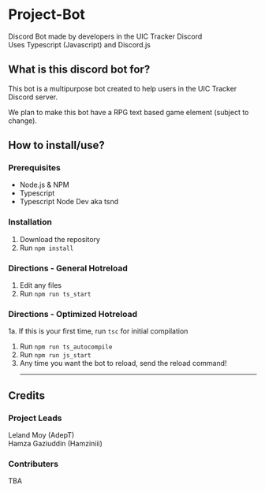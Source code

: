 # Project-Bot
Discord Bot made by developers in the UIC Tracker Discord<br>
Uses Typescript (Javascript) and Discord.js<br>

## What is this discord bot for?
This bot is a multipurpose bot created to help users in the UIC Tracker Discord server.<br>

We plan to make this bot have a RPG text based game element (subject to change).

## How to install/use?
### Prerequisites
* Node.js & NPM
* Typescript 
* Typescript Node Dev aka tsnd
### Installation
1. Download the repository 
2. Run `npm install`
### Directions - General Hotreload 
1. Edit any files
2. Run `npm run ts_start`
### Directions - Optimized Hotreload 
1a. If this is your first time, run `tsc` for initial compilation
1. Run `npm run ts_autocompile`
2. Run `npm run js_start`
3. Any time you want the bot to reload, send the reload command! <hr>
## Credits
### Project Leads
Leland Moy (AdepT) <br>
Hamza Gaziuddin (Hamziniii)
### Contributers 
TBA
